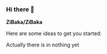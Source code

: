 ### Hi there 👋


**ZiBaka/ZiBaka** 

Here are some ideas to get you started:

Actually there is in nothing yet

